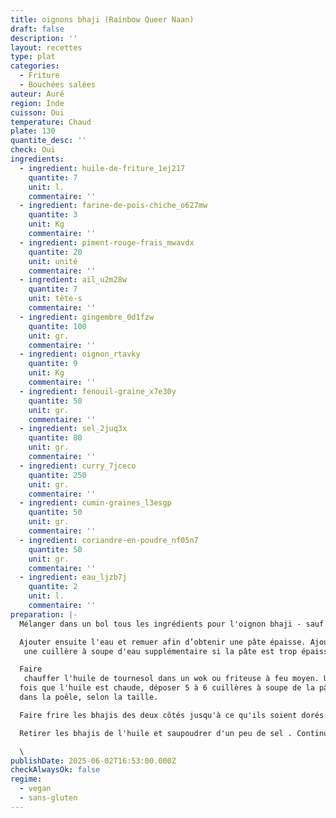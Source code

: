 ```yaml
---
title: oignons bhaji (Rainbow Queer Naan)
draft: false
description: ''
layout: recettes
type: plat
categories:
  - Friture
  - Bouchées salées
auteur: Auré
region: Inde
cuisson: Oui
temperature: Chaud
plate: 130
quantite_desc: ''
check: Oui
ingredients:
  - ingredient: huile-de-friture_1ej217
    quantite: 7
    unit: l.
    commentaire: ''
  - ingredient: farine-de-pois-chiche_o627mw
    quantite: 3
    unit: Kg
    commentaire: ''
  - ingredient: piment-rouge-frais_mwavdx
    quantite: 20
    unit: unité
    commentaire: ''
  - ingredient: ail_u2m28w
    quantite: 7
    unit: tête·s
    commentaire: ''
  - ingredient: gingembre_0d1fzw
    quantite: 100
    unit: gr.
    commentaire: ''
  - ingredient: oignon_rtavky
    quantite: 9
    unit: Kg
    commentaire: ''
  - ingredient: fenouil-graine_x7e30y
    quantite: 50
    unit: gr.
    commentaire: ''
  - ingredient: sel_2juq3x
    quantite: 80
    unit: gr.
    commentaire: ''
  - ingredient: curry_7jceco
    quantite: 250
    unit: gr.
    commentaire: ''
  - ingredient: cumin-graines_l3esgp
    quantite: 50
    unit: gr.
    commentaire: ''
  - ingredient: coriandre-en-poudre_nf05n7
    quantite: 50
    unit: gr.
    commentaire: ''
  - ingredient: eau_ljzb7j
    quantite: 2
    unit: l.
    commentaire: ''
preparation: |-
  Mélanger dans un bol tous les ingrédients pour l'oignon bhaji - sauf l'eau, l'huile de tournesol.

  Ajouter ensuite l'eau et remuer afin d’obtenir une pâte épaisse. Ajouter
   une cuillère à soupe d'eau supplémentaire si la pâte est trop épaisse.

  Faire
   chauffer l'huile de tournesol dans un wok ou friteuse à feu moyen. Une
  fois que l'huile est chaude, déposer 5 à 6 cuillères à soupe de la pâte
  dans la poêle, selon la taille.

  Faire frire les bhajis des deux côtés jusqu'à ce qu'ils soient dorés.

  Retirer les bhajis de l'huile et saupoudrer d'un peu de sel . Continuer jusqu'à ce que la pâte soit complètement épuisée.

  \
publishDate: 2025-06-02T16:53:00.000Z
checkAlwaysOk: false
regime:
  - vegan
  - sans-gluten
---
```


